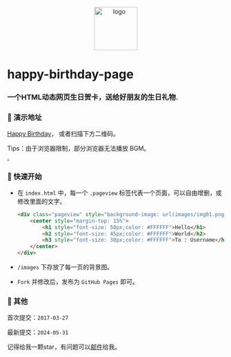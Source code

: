 <p align="center">
    <img width="100" height="100" src="https://pic.tyzhang.top/images/2022/06/11/icon.png" alt="logo">
</p>

# happy-birthday-page

### 一个HTML动态网页生日贺卡，送给好朋友的生日礼物.

### 🎉 演示地址

[Happy Birthday](https://ztygalaxy.github.io/happy-birthday-page/)， 或者扫描下方二维码。

Tips：由于浏览器限制，部分浏览器无法播放 BGM。

<img src="https://pic.tyzhang.top/images/2024/05/31/icon.png" style="zoom:33%;" />

### 🔨 快速开始

- 在 `index.html` 中，每一个 `.pageview` 标签代表一个页面，可以自由增删，或修改里面的文字。

  ```html
  <div class="pageview" style="background-image: url(images/img01.png); background-position: center center; background-size: cover; background-repeat: no-repeat; width: 100%; height: 100%;">
      <center style="margin-top: 15%">
          <h1 style="font-size: 50px;color: #FFFFFF">Hello</h1>
          <h2 style="font-size: 45px;color: #FFFFFF">World</h2>
          <h3 style="font-size: 30px;color: #FFFFFF">To : Username</h3>
      </center>
  </div>                 
  ```

- `/images` 下存放了每一页的背景图。

- `Fork` 并修改后，发布为 `GitHub Pages` 即可。

### 🎤 其他

首次提交：`2017-03-27`

最新提交：`2024-05-31`

记得给我一颗star，有问题可以[邮件](mailto:zhangty1996@163.com)给我。